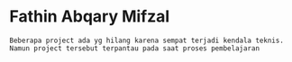 # Fathin Abqary Mifzal 

```
Beberapa project ada yg hilang karena sempat terjadi kendala teknis. Namun project tersebut terpantau pada saat proses pembelajaran
```

